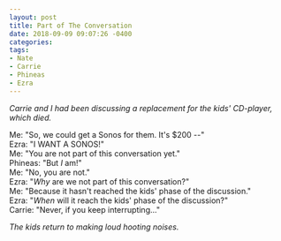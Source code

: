 ```yaml
---
layout: post
title: Part of The Conversation
date: 2018-09-09 09:07:26 -0400
categories:
tags:
- Nate
- Carrie
- Phineas
- Ezra
---
```


_Carrie and I had been discussing a replacement for the kids' CD-player, which died._

Me: "So, we could get a Sonos for them. It's $200 --"<br/>
Ezra: "I WANT A SONOS!"<br/>
Me: "You are not part of this conversation yet."<br/>
Phineas: "But *I* am!"<br/>
Me: "No, you are not."<br/>
Ezra: "*Why* are we not part of this conversation?"<br/>
Me: "Because it hasn't reached the kids' phase of the discussion."<br/>
Ezra: "*When* will it reach the kids' phase of the discussion?"<br/>
Carrie: "Never, if you keep interrupting..."

_The kids return to making loud hooting noises._
